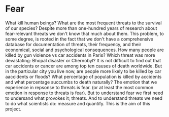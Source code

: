 # Fear

What kill human beings? What are the most frequent threats to the survival of our species? Despite more than one-hundred years of research about fear-relevant threats we don't know that much about them. This problem, to some degree, is rooted in the fact that we don't have a comprehensive database for documentation of threats, their frequency, and their economical, social and psychological consequences. How many people are killed by gun violence vs car accidents in Paris? Which threat was more devastating: Bhopal disaster or Chernobyl? It is not difficult to find out that car accidents or cancer are among top ten causes of death worldwide. But in the particular city you live now, are people more likely to be killed by car aaccidents or floods? What percentage of population is killed by accidents and what percentage succumbs to death naturally? The emotion that we experience in repsonse to threats is fear. (or at least the most common emotion in response to threats is fear). But to understand fear we first need to undersand what provokes it; threats. And to understand threats we need to do what scientists do: measure and quantify. This is the aim of this project.       
